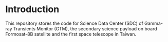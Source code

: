 # Introduction
This repository stores the code for Science Data Center (SDC) of Gamma-ray Transients Monitor (GTM), the secondary science payload on board Formosat-8B satellite and the first space telescope in Taiwan.
